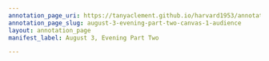 ```yaml
---
annotation_page_uri: https://tanyaclement.github.io/harvard1953/annotations/august-3-evening-part-two-canvas-1-audience.json
annotation_page_slug: august-3-evening-part-two-canvas-1-audience
layout: annotation_page
manifest_label: August 3, Evening Part Two

---
```

